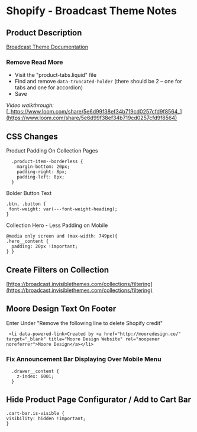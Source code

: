 
# Shopify - Broadcast Theme Notes

## Product Description
[Broadcast Theme Documentation](https://broadcast.invisiblethemes.com/about-broadcast/master)


### Remove Read More
-   Visit the "product-tabs.liquid" file
-   Find and remove `data-truncated-holder` (there should be 2 – one for tabs and one for accordion)
-   Save

_Video walkthrough:_ [_https://www.loom.com/share/5e6d99f38ef34b719cd0257cfd9f8564_](https://www.loom.com/share/5e6d99f38ef34b719cd0257cfd9f8564)


## CSS Changes
Product Padding On Collection Pages

```
  .product-item--borderless {
    margin-bottom: 20px;
    padding-right: 8px;
    padding-left: 8px;
  }
```

Bolder Button Text

```
.btn, .button {
 font-weight: var(---font-weight-heading);
}
```

Collection Hero - Less Padding on Mobile
```
@media only screen and (max-width: 749px){
.hero__content {
  padding: 20px !important;
} }
```



## Create Filters on Collection
[https://broadcast.invisiblethemes.com/collections/filtering](https://broadcast.invisiblethemes.com/collections/filtering)


## Moore Design Text On Footer
Enter Under "Remove the following line to delete Shopify credit"

```
 <li data-powered-link>Created by <a href="http://mooredesign.co/" target="_blank" title="Moore Design Website" rel="noopener noreferrer">Moore Design</a></li>
```


### Fix Announcement Bar Displaying Over Mobile Menu
```
  .drawer__content {
    z-index: 6001;
  }
```


## Hide Product Page Configurator / Add to Cart Bar
```
.cart-bar.is-visible {
visibility: hidden !important;
}
```